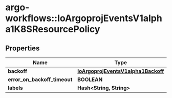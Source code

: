 # argo-workflows::IoArgoprojEventsV1alpha1K8SResourcePolicy

## Properties
Name | Type | Description | Notes
------------ | ------------- | ------------- | -------------
**backoff** | [**IoArgoprojEventsV1alpha1Backoff**](IoArgoprojEventsV1alpha1Backoff.md) |  | [optional] 
**error_on_backoff_timeout** | **BOOLEAN** |  | [optional] 
**labels** | **Hash&lt;String, String&gt;** |  | [optional] 


